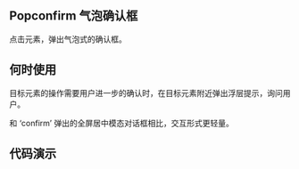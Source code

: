## Popconfirm 气泡确认框
点击元素，弹出气泡式的确认框。

## 何时使用
目标元素的操作需要用户进一步的确认时，在目标元素附近弹出浮层提示，询问用户。

和 ‘confirm’ 弹出的全屏居中模态对话框相比，交互形式更轻量。

## 代码演示